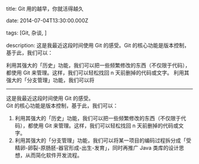 title: Git 用的越早，你就活得越久

date: 2014-07-04T13:30:00.000Z

tags: [Git, 杂谈, ]

description: 这是我最近这段时间使用 Git 的感受。Git 的核心功能是版本控制，基于此，我们可以：

利用其强大的「历史」功能，我们可以把一些频繁修改的东西（不仅限于代码），都使用 Git 来管理。这样，我们可以轻松找回 n 天前删掉的代码或文字。
利用其强大的「分支管理」功能，我们可以将

---
这是我最近这段时间使用 Git 的感受。   
Git 的核心功能是版本控制，基于此，我们可以： 

  1. 利用其强大的「历史」功能，我们可以把一些频繁修改的东西（不仅限于代码），都使用 Git 来管理。这样，我们可以轻松找回 n 天前删掉的代码或文字。 
  2. 利用其强大的「分支管理」功能，我们可以将某一项目的编码过程拆分成「受精卵-卵裂-原肠胚-器官形成-出生-发育」，同时再推广 Java 类库的设计思想，从而简化软件开发流程。 
